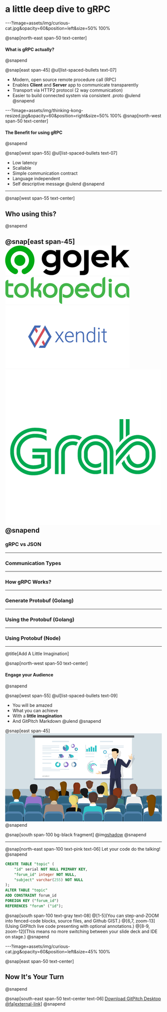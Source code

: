 # a little deep dive to **gRPC**

---?image=assets/img/curious-cat.jpg&opacity=60&position=left&size=50% 100%

@snap[north-east span-50 text-center]
#### What is gRPC actually?
@snapend

@snap[east span-45]
@ul[list-spaced-bullets text-07]
- Modern, open source remote procedure call (RPC)
- Enables **Client** and **Server** app to communicate transparently
- Transport via HTTP2 protocol (2 way communication)
- Easier to build connected system via consistent .proto
@ulend
@snapend

---?image=assets/img/thinking-kong-resized.jpg&opacity=60&position=right&size=50% 100%
@snap[north-west span-50 text-center]
#### The Benefit for using gRPC
@snapend

@snap[west span-55]
@ul[list-spaced-bullets text-07]
- Low latency
- Scallable
- Simple communication contract
- Language independent
- Self descriptive message
@ulend
@snapend


---
@snap[west span-55 text-center]
## Who using this?
@snapend

@snap[east span-45]
![IMAGE](assets/img/Gojek_logo_2019.png)
![IMAGE](assets/img/tokopedia-logo-resized.png)
![IMAGE](assets/img/xendit.png)
![IMAGE](assets/img/grab.png)
@snapend
---
### gRPC vs JSON
---
### Communication Types 
---
### How gRPC Works?
---
### Generate Protobuf (Golang)
---
### Using the Protobuf (Golang)
---
### Using Protobuf (Node)
---
@title[Add A Little Imagination]

@snap[north-west span-50 text-center]
#### Engage your Audience
@snapend

@snap[west span-55]
@ul[list-spaced-bullets text-09]
- You will be amazed
- What you can achieve
- With a **little imagination**
- And GitPitch Markdown
@ulend
@snapend

@snap[east span-45]
![IMAGE](assets/img/conference.png)
@snapend

@snap[south span-100 bg-black fragment]
@img[shadow](assets/img/conference.png)
@snapend

---

@snap[north-east span-100 text-pink text-06]
Let your code do the talking!
@snapend

```sql zoom-18
CREATE TABLE "topic" (
    "id" serial NOT NULL PRIMARY KEY,
    "forum_id" integer NOT NULL,
    "subject" varchar(255) NOT NULL
);
ALTER TABLE "topic"
ADD CONSTRAINT forum_id
FOREIGN KEY ("forum_id")
REFERENCES "forum" ("id");
```

@snap[south span-100 text-gray text-08]
@[1-5](You can step-and-ZOOM into fenced-code blocks, source files, and Github GIST.)
@[6,7, zoom-13](Using GitPitch live code presenting with optional annotations.)
@[8-9, zoom-12](This means no more switching between your slide deck and IDE on stage.)
@snapend


---?image=assets/img/curious-cat.jpg&opacity=60&position=left&size=45% 100%

@snap[east span-50 text-center]
## Now It's **Your** Turn
@snapend

@snap[south-east span-50 text-center text-06]
[Download GitPitch Desktop @fa[external-link]](https://gitpitch.com/docs/getting-started/tutorial/)
@snapend

